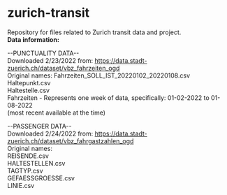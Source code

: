 # zurich-transit
Repository for files related to Zurich transit data and project.  
**Data information:**

--PUNCTUALITY DATA--  
Downloaded 2/23/2022 from: https://data.stadt-zuerich.ch/dataset/vbz_fahrzeiten_ogd  
Original names: Fahrzeiten_SOLL_IST_20220102_20220108.csv  
		    Haltepunkt.csv   
                   Haltestelle.csv   
Fahrzeiten - Represents one week of data, specifically: 01-02-2022 to 01-08-2022  
	     (most recent available at the time)  

--PASSENGER DATA--  
Downloaded 2/24/2022 from: https://data.stadt-zuerich.ch/dataset/vbz_fahrgastzahlen_ogd  
Original names:  
REISENDE.csv  
HALTESTELLEN.csv  
TAGTYP.csv  
GEFAESSGROESSE.csv  
LINIE.csv  
